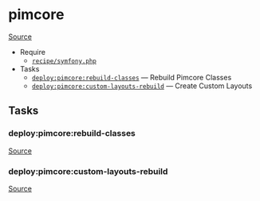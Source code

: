 <!-- DO NOT EDIT THIS FILE! -->
<!-- Instead edit recipe/pimcore.php -->
<!-- Then run bin/docgen -->

# pimcore

[Source](/recipe/pimcore.php)



* Require
  * [`recipe/symfony.php`](/docs/recipe/symfony.md)
* Tasks
  * [`deploy:pimcore:rebuild-classes`](#deploypimcorerebuild-classes) — Rebuild Pimcore Classes
  * [`deploy:pimcore:custom-layouts-rebuild`](#deploypimcorecustom-layouts-rebuild) — Create Custom Layouts


## Tasks
### deploy:pimcore:rebuild-classes
[Source](https://github.com/deployphp/deployer/search?q=%22deploy%3Apimcore%3Arebuild-classes%22+in%3Afile+language%3Aphp+path%3Arecipe+filename%3Apimcore.php)



### deploy:pimcore:custom-layouts-rebuild
[Source](https://github.com/deployphp/deployer/search?q=%22deploy%3Apimcore%3Acustom-layouts-rebuild%22+in%3Afile+language%3Aphp+path%3Arecipe+filename%3Apimcore.php)



